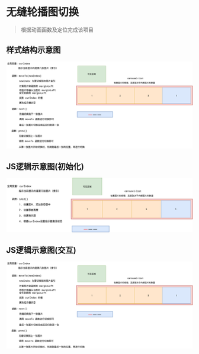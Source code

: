 # 无缝轮播图切换

> 根据动画函数及定位完成该项目

## 样式结构示意图

![样式结构示意图](/logicImages/JS%E9%80%BB%E8%BE%91%E7%A4%BA%E6%84%8F%E5%9B%BE-%E4%BA%A4%E4%BA%92.png "样式结构示意图")

## JS逻辑示意图(初始化)

![逻辑初始化](/logicImages/JS%E9%80%BB%E8%BE%91%E7%A4%BA%E6%84%8F%E5%9B%BE-%E5%88%9D%E5%A7%8B%E5%8C%96.png "JS逻辑初始化示意图")

## JS逻辑示意图(交互)

![逻辑交互](/logicImages/JS%E9%80%BB%E8%BE%91%E7%A4%BA%E6%84%8F%E5%9B%BE-%E4%BA%A4%E4%BA%92.png "JS逻辑交互示意图")